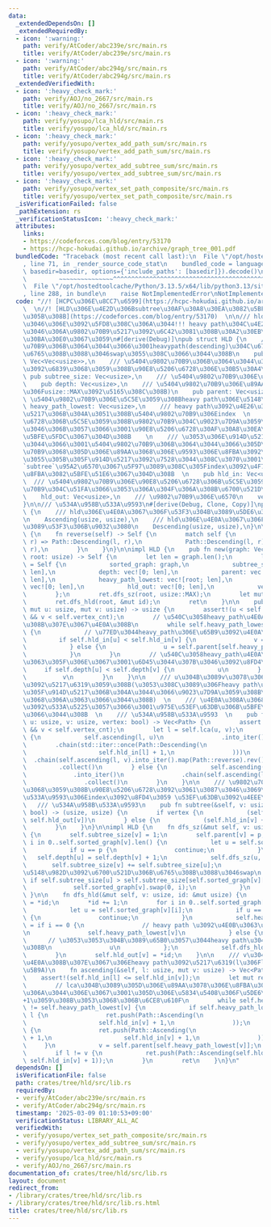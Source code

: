 ```yaml
---
data:
  _extendedDependsOn: []
  _extendedRequiredBy:
  - icon: ':warning:'
    path: verify/AtCoder/abc239e/src/main.rs
    title: verify/AtCoder/abc239e/src/main.rs
  - icon: ':warning:'
    path: verify/AtCoder/abc294g/src/main.rs
    title: verify/AtCoder/abc294g/src/main.rs
  _extendedVerifiedWith:
  - icon: ':heavy_check_mark:'
    path: verify/AOJ/no_2667/src/main.rs
    title: verify/AOJ/no_2667/src/main.rs
  - icon: ':heavy_check_mark:'
    path: verify/yosupo/lca_hld/src/main.rs
    title: verify/yosupo/lca_hld/src/main.rs
  - icon: ':heavy_check_mark:'
    path: verify/yosupo/vertex_add_path_sum/src/main.rs
    title: verify/yosupo/vertex_add_path_sum/src/main.rs
  - icon: ':heavy_check_mark:'
    path: verify/yosupo/vertex_add_subtree_sum/src/main.rs
    title: verify/yosupo/vertex_add_subtree_sum/src/main.rs
  - icon: ':heavy_check_mark:'
    path: verify/yosupo/vertex_set_path_composite/src/main.rs
    title: verify/yosupo/vertex_set_path_composite/src/main.rs
  _isVerificationFailed: false
  _pathExtension: rs
  _verificationStatusIcon: ':heavy_check_mark:'
  attributes:
    links:
    - https://codeforces.com/blog/entry/53170
    - https://hcpc-hokudai.github.io/archive/graph_tree_001.pdf
  bundledCode: "Traceback (most recent call last):\n  File \"/opt/hostedtoolcache/Python/3.13.5/x64/lib/python3.13/site-packages/onlinejudge_verify/documentation/build.py\"\
    , line 71, in _render_source_code_stat\n    bundled_code = language.bundle(stat.path,\
    \ basedir=basedir, options={'include_paths': [basedir]}).decode()\n          \
    \         ~~~~~~~~~~~~~~~^^^^^^^^^^^^^^^^^^^^^^^^^^^^^^^^^^^^^^^^^^^^^^^^^^^^^^^^^^^^^^^^^^\n\
    \  File \"/opt/hostedtoolcache/Python/3.13.5/x64/lib/python3.13/site-packages/onlinejudge_verify/languages/rust.py\"\
    , line 288, in bundle\n    raise NotImplementedError\nNotImplementedError\n"
  code: "//! [HCPC\u306E\u8CC7\u6599](https://hcpc-hokudai.github.io/archive/graph_tree_001.pdf)\
    \  \n//! [HLD\u306E\u4E2D\u306Bsubtree\u30AF\u30A8\u30EA\u3082\u5BFE\u5FDC\u3055\
    \u305B\u308B](https://codeforces.com/blog/entry/53170)  \n\n/// hld_in\u3092\u4F7F\
    \u3046\u306E\u3092\u5FD8\u308C\u306A\u3044!!! heavy path\u304C\u4E26\u3076\u3088\
    \u3046\u306A\u9802\u70B9\u5217\u3092\u6C42\u3081\u308B\u30A2\u30EB\u30B4\u30EA\
    \u30BA\u30E0\u3067\u3059\n#[derive(Debug)]\npub struct HLD {\n    /// \u5404\u9802\
    \u70B9\u306B\u3064\u3044\u3066\u3001heavypath(descending)\u304C\u6700\u521D\u306B\
    \u6765\u308B\u3088\u3046swap\u3055\u308C\u3066\u3044\u308B\n    pub sorted_graph:\
    \ Vec<Vec<usize>>,\n    /// \u5404\u9802\u70B9\u306B\u3064\u3044\u3066\u305D\u308C\
    \u3092\u6839\u3068\u3059\u308B\u90E8\u5206\u6728\u306E\u30B5\u30A4\u30BA\n   \
    \ pub subtree_size: Vec<usize>,\n    /// \u5404\u9802\u70B9\u306E\u6DF1\u3055\n\
    \    pub depth: Vec<usize>,\n    /// \u5404\u9802\u70B9\u306E\u89AA(\u6839\u306B\
    \u306Fusize::MAX\u3092\u5165\u308C\u308B)\n    pub parent: Vec<usize>,\n    ///\
    \ \u5404\u9802\u70B9\u306E\u5C5E\u3059\u308Bheavy path\u306E\u5148\u982D\n   \
    \ heavy_path_lowest: Vec<usize>,\n    /// heavy path\u3092\u4E26\u3079\u305F\u914D\
    \u5217\u306B\u304A\u3051\u308B\u5404\u9802\u70B9\u306Eindex  \n    /// \u90E8\u5206\
    \u6728\u306B\u5C5E\u3059\u308B\u9802\u70B9\u304C\u9023\u7D9A\u3059\u308B\u3088\
    \u3046\u306B\u3057\u3066\u3001\u90E8\u5206\u6728\u30AF\u30A8\u30EA\u306B\u3082\
    \u5BFE\u5FDC\u3067\u304D\u308B    \n    /// \u3053\u306E\u914D\u5217\u306B\u304A\
    \u3044\u3066\u3001\u5404\u9802\u70B9\u306B\u3064\u3044\u3066\u305D\u306E\u9802\
    \u70B9\u3068\u305D\u306E\u89AA\u3068\u306E\u9593\u306E\u8FBA\u3092\u5BFE\u5FDC\
    \u3055\u305B\u305F\u914D\u5217\u3092\u7528\u3044\u308C\u3070\u3001\n    /// `path`\u3084\
    `subtree`\u95A2\u6570\u3067\u5F97\u3089\u308C\u305Findex\u3092\u4F7F\u3063\u3066\
    \u8FBA\u3082\u5BFE\u51E6\u3067\u304D\u308B  \n    pub hld_in: Vec<usize>,\n  \
    \  /// \u5404\u9802\u70B9\u306E\u90E8\u5206\u6728\u306B\u5C5E\u3059\u308B\u9802\
    \u70B9\u304C\u51FA\u3066\u3053\u306A\u304F\u306A\u308B\u6700\u521D\u306Eindex\n\
    \    hld_out: Vec<usize>,\n    /// \u9802\u70B9\u306E\u6570\n    vertex_cnt: usize,\n\
    }\n\n/// \u534A\u958B\u533A\u9593\n#[derive(Debug, Clone, Copy)]\npub enum Path\
    \ {\n    /// hld\u306E\u4E0A\u3067\u306F\u53F3\u304B\u3089\u5DE6\u306B\u9032\u3080\
    \n    Ascending(usize, usize),\n    /// hld\u306E\u4E0A\u3067\u306F\u5DE6\u304B\
    \u3089\u53F3\u306B\u9032\u3080\n    Descending(usize, usize),\n}\n\nimpl Path\
    \ {\n    fn reverse(self) -> Self {\n        match self {\n            Path::Ascending(l,\
    \ r) => Path::Descending(l, r),\n            Path::Descending(l, r) => Path::Ascending(l,\
    \ r),\n        }\n    }\n}\n\nimpl HLD {\n    pub fn new(graph: Vec<Vec<usize>>,\
    \ root: usize) -> Self {\n        let len = graph.len();\n        let mut ret\
    \ = Self {\n            sorted_graph: graph,\n            subtree_size: vec![0;\
    \ len],\n            depth: vec![0; len],\n            parent: vec![usize::MAX;\
    \ len],\n            heavy_path_lowest: vec![root; len],\n            hld_in:\
    \ vec![0; len],\n            hld_out: vec![0; len],\n            vertex_cnt: len,\n\
    \        };\n        ret.dfs_sz(root, usize::MAX);\n        let mut id = 0;\n\
    \        ret.dfs_hld(root, &mut id);\n        ret\n    }\n\n    pub fn lca(&self,\
    \ mut u: usize, mut v: usize) -> usize {\n        assert!(u < self.vertex_cnt\
    \ && v < self.vertex_cnt);\n        // \u540C\u3058heavy_path\u4E0A\u306B\u4E57\
    \u308B\u307E\u3067\u4E0A\u308B\n        while self.heavy_path_lowest[u] != self.heavy_path_lowest[v]\
    \ {\n            // \u77ED\u3044heavy_path\u306E\u65B9\u3092\u4E0A\u308B\n   \
    \         if self.hld_in[u] < self.hld_in[v] {\n                v = self.parent[self.heavy_path_lowest[v]];\n\
    \            } else {\n                u = self.parent[self.heavy_path_lowest[u]];\n\
    \            }\n        }\n        // \u540C\u3058heavy_path\u4E0A\u306B\u4E57\
    \u3063\u305F\u306E\u3067\u3001\u6D45\u3044\u307B\u3046\u3092\u8FD4\u3059\n   \
    \     if self.depth[u] < self.depth[v] {\n            u\n        } else {\n  \
    \          v\n        }\n    }\n\n    /// u\u304B\u3089v\u3078\u306E\u30D1\u30B9\
    \u3092\u5217\u6319\u3059\u308B(\u3053\u308C\u3089\u306Fheavy path\u3092\u4E26\u3079\
    \u305F\u914D\u5217\u306B\u304A\u3044\u3066\u9023\u7D9A\u3059\u308B\u533A\u9593\
    \u3068\u306A\u3063\u3066\u3044\u308B)  \n    /// \u4E0A\u308A\u3068\u4E0B\u308A\
    \u3092\u533A\u5225\u3057\u3066\u3001\u975E\u53EF\u63DB\u306B\u5BFE\u5FDC\u3057\
    \u3066\u3044\u308B  \n    /// \u534A\u958B\u533A\u9593  \n    pub fn path(&self,\
    \ u: usize, v: usize, vertex: bool) -> Vec<Path> {\n        assert!(u < self.vertex_cnt\
    \ && v < self.vertex_cnt);\n        let l = self.lca(u, v);\n        if vertex\
    \ {\n            self.ascending(l, u)\n                .into_iter()\n        \
    \        .chain(std::iter::once(Path::Descending(\n                    self.hld_in[l],\n\
    \                    self.hld_in[l] + 1,\n                )))\n              \
    \  .chain(self.ascending(l, v).into_iter().map(Path::reverse).rev())\n       \
    \         .collect()\n        } else {\n            self.ascending(l, u)\n   \
    \             .into_iter()\n                .chain(self.ascending(l, v).into_iter().map(Path::reverse).rev())\n\
    \                .collect()\n        }\n    }\n\n    /// \u9802\u70B9v\u3092\u6839\
    \u3068\u3059\u308B\u90E8\u5206\u6728\u3092\u3061\u3087\u3046\u3069\u542B\u3080\
    \u533A\u9593\u306Eindex\u3092\u8FD4\u3059 \u53EF\u63DB\u3092\u4EEE\u5B9A  \n \
    \   /// \u534A\u958B\u533A\u9593\n    pub fn subtree(&self, v: usize, vertex:\
    \ bool) -> (usize, usize) {\n        if vertex {\n            (self.hld_in[v],\
    \ self.hld_out[v])\n        } else {\n            (self.hld_in[v] + 1, self.hld_out[v])\n\
    \        }\n    }\n}\n\nimpl HLD {\n    fn dfs_sz(&mut self, v: usize, p: usize)\
    \ {\n        self.subtree_size[v] = 1;\n        self.parent[v] = p;\n        for\
    \ i in 0..self.sorted_graph[v].len() {\n            let u = self.sorted_graph[v][i];\n\
    \            if u == p {\n                continue;\n            }\n         \
    \   self.depth[u] = self.depth[v] + 1;\n            self.dfs_sz(u, v);\n     \
    \       self.subtree_size[v] += self.subtree_size[u];\n            // heavy path\u306E\
    \u5148\u982D\u3092\u6700\u521D\u306B\u6765\u308B\u3088\u3046swap\n           \
    \ if self.subtree_size[u] > self.subtree_size[self.sorted_graph[v][0]] {\n   \
    \             self.sorted_graph[v].swap(0, i);\n            }\n        }\n   \
    \ }\n\n    fn dfs_hld(&mut self, v: usize, id: &mut usize) {\n        self.hld_in[v]\
    \ = *id;\n        *id += 1;\n        for i in 0..self.sorted_graph[v].len() {\n\
    \            let u = self.sorted_graph[v][i];\n            if u == self.parent[v]\
    \ {\n                continue;\n            }\n            self.heavy_path_lowest[u]\
    \ = if i == 0 {\n                // heavy path \u3092\u4E0B\u3063\u3066\u3044\u308B\
    \n                self.heavy_path_lowest[v]\n            } else {\n          \
    \      // \u3053\u3053\u304B\u3089\u65B0\u3057\u3044heavy path\u304C\u59CB\u307E\
    \u308B\n                u\n            };\n            self.dfs_hld(u, id);\n\
    \        }\n        self.hld_out[v] = *id;\n    }\n\n    /// v\u304B\u3089l\u3078\
    \u4E0A\u308B\u307E\u3067\u306Eheavy path\u3092\u5217\u6319(l\u306Flca\u306E\u60F3\
    \u5B9A)\n    fn ascending(&self, l: usize, mut v: usize) -> Vec<Path> {\n    \
    \    assert!(self.hld_in[l] <= self.hld_in[v]);\n        let mut ret = vec![];\n\
    \        // lca\u304B\u3089\u305D\u306E\u89AA\u3078\u306E\u8FBA\u306F\u542B\u307E\
    \u306A\u3044\u306E\u3067\u3001\u305D\u306E\u5834\u5408\u306F\u5DE6\u8FBA\u3092\
    +1\u3059\u308B\u3053\u3068\u306B\u6CE8\u610F\n        while self.heavy_path_lowest[l]\
    \ != self.heavy_path_lowest[v] {\n            if self.heavy_path_lowest[v] !=\
    \ l {\n                ret.push(Path::Ascending(\n                    self.hld_in[self.heavy_path_lowest[v]],\n\
    \                    self.hld_in[v] + 1,\n                ));\n            } else\
    \ {\n                ret.push(Path::Ascending(\n                    self.hld_in[self.heavy_path_lowest[v]]\
    \ + 1,\n                    self.hld_in[v] + 1,\n                ));\n       \
    \     }\n            v = self.parent[self.heavy_path_lowest[v]];\n        }\n\
    \        if l != v {\n            ret.push(Path::Ascending(self.hld_in[l] + 1,\
    \ self.hld_in[v] + 1));\n        }\n        ret\n    }\n}\n"
  dependsOn: []
  isVerificationFile: false
  path: crates/tree/hld/src/lib.rs
  requiredBy:
  - verify/AtCoder/abc239e/src/main.rs
  - verify/AtCoder/abc294g/src/main.rs
  timestamp: '2025-03-09 01:10:53+09:00'
  verificationStatus: LIBRARY_ALL_AC
  verifiedWith:
  - verify/yosupo/vertex_set_path_composite/src/main.rs
  - verify/yosupo/vertex_add_subtree_sum/src/main.rs
  - verify/yosupo/vertex_add_path_sum/src/main.rs
  - verify/yosupo/lca_hld/src/main.rs
  - verify/AOJ/no_2667/src/main.rs
documentation_of: crates/tree/hld/src/lib.rs
layout: document
redirect_from:
- /library/crates/tree/hld/src/lib.rs
- /library/crates/tree/hld/src/lib.rs.html
title: crates/tree/hld/src/lib.rs
---
```

